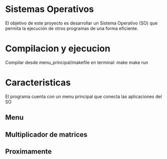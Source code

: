 # Sistemas Operativos
El objetivo de este proyecto es desarrollar un Sistema Operativo (SO) que permita la ejecución de otros programas de una forma eficiente.

# Compilacion y ejecucion
 Compilar desde menu_principal/makefile
 en terminal:
   make
   make run
# Caracteristicas
  El programa cuenta con un menu principal que conecta las aplicaciones del SO
## Menu

## Multiplicador de matrices

## Proximamente
